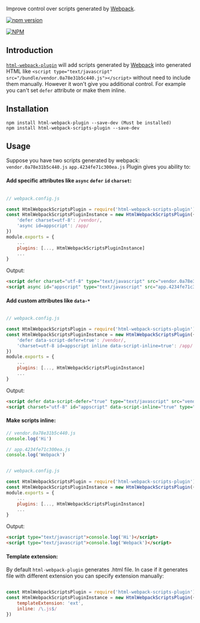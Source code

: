 Improve control over scripts generated by [Webpack](https://webpack.js.org/).

[![npm version](https://badge.fury.io/js/html-webpack-scripts-plugin.svg)](http://badge.fury.io/js/html-webpack-scripts-plugin)

[![NPM](https://nodei.co/npm/html-webpack-scripts-plugin.png?downloads=true&downloadRank=true&stars=true)](https://nodei.co/npm/html-webpack-scripts-plugin/)

## Introduction
[`html-webpack-plugin`](https://www.npmjs.com/package/html-webpack-plugin) will add scripts generated by [Webpack](https://webpack.js.org/) into generated HTML like `<script type="text/javascript" src="/bundle/vendor.0a78e31b5c440.js"></script>`  without need to include them manually. However it won't give you additional control. For example you can't set `defer` attribute or make them inline.

## Installation
```shell
npm install html-webpack-plugin --save-dev (Must be installed)
npm install html-webpack-scripts-plugin --save-dev
```

Usage
----------------------

Suppose you have two scripts generated by webpack: 
`vendor.0a78e31b5c440.js` 
`app.4234fe71c300ea.js`
Plugin gives you ability to:

#### Add specific attributes like `async` `defer` `id` `charset`:
```js

// webpack.config.js

const HtmlWebpackScriptsPlugin = require('html-webpack-scripts-plugin')
const HtmlWebpackScriptsPluginInstance = new HtmlWebpackScriptsPlugin({
	'defer charset=utf-8': /vendor/,
	'async id=appscript': /app/
})
module.exports = {
	...
	plugins: [..., HtmlWebpackScriptsPluginInstance]
	...
} 
```
Output:
```html
<script defer charset="utf-8" type="text/javascript" src="vendor.0a78e31b5c440.js"></script>
<script async id="appscript" type="text/javascript" src="app.4234fe71c300ea.js"></script>
```

#### Add custom attributes like `data-*`
```js

// webpack.config.js

const HtmlWebpackScriptsPlugin = require('html-webpack-scripts-plugin')
const HtmlWebpackScriptsPluginInstance = new HtmlWebpackScriptsPlugin({
	'defer data-script-defer=true': /vendor/, 
	'charset=utf-8 id=appscript inline data-script-inline=true': /app/
})
module.exports = {
	...
	plugins: [..., HtmlWebpackScriptsPluginInstance]
	...
}
```
Output:
```html
<script defer data-script-defer="true" type="text/javascript" src="vendor.0a78e31b5c440.js"></script>
<script charset="utf-8" id="appscript" data-script-inline="true" type="text/javascript"> /* Content of app.4234fe71c300ea.js */ </script>
```

#### Make scripts inline:
```js
// vendor.0a78e31b5c440.js
console.log('Hi')

// app.4234fe71c300ea.js
console.log('Webpack')
```

```js

// webpack.config.js

const HtmlWebpackScriptsPlugin = require('html-webpack-scripts-plugin')
const HtmlWebpackScriptsPluginInstance = new HtmlWebpackScriptsPlugin({ inline: /vendor|app/ })
module.exports = {
	...
	plugins: [..., HtmlWebpackScriptsPluginInstance]
	...
}
```
Output:
```html
<script type="text/javascript">console.log('Hi')</script>
<script type="text/javascript">console.log('Webpack')</script>
```

#### Template extension:
By default `html-webpack-plugin` generates .html file. In case if it generates file with different extension you can specify extension manually: 

```js

const HtmlWebpackScriptsPlugin = require('html-webpack-scripts-plugin')
const HtmlWebpackScriptsPluginInstance = new HtmlWebpackScriptsPlugin({
	templateExtension: 'ext',
	inline: /\.js$/
})
 
```

